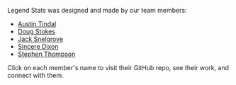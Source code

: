 Legend Stats was designed and made by our team members:

* [Austin Tindal](https://github.com/atindal)
* [Doug Stokes](https://github.com/Sockerd)
* [Jack Snelgrove](https://github.com/Vyzeon)
* [Sincere Dixon](https://github.com/sincere99)
* [Stephen Thompson](https://github.com/ST16)

Click on each member's name to visit their GitHub repo, see their work, and connect with them.
